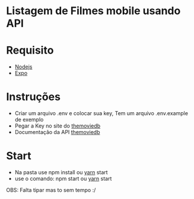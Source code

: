# Listagem de Filmes mobile usando API 

# Requisito
  - [Nodejs](https://nodejs.org/en/) 
  - [Expo](https://docs.expo.io/get-started/installation/)
# Instruções
  - Criar um arquivo .env e colocar sua key, Tem um arquivo .env.example de exemplo
  - Pegar a Key no site do [themoviedb](https://developers.themoviedb.org/3/getting-started/introduction)
  - Documentação da API [themoviedb](https://developers.themoviedb.org/3/movies) 
  
# Start
- Na pasta use npm install ou [yarn](https://yarnpkg.com/) start
- use o comando: npm start ou [yarn](https://yarnpkg.com/) start

OBS: Falta tipar mas to sem tempo :/
